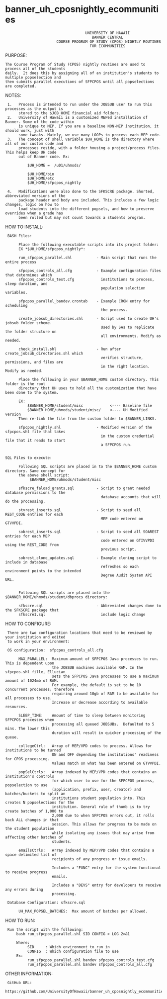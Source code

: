 # banner_uh_cposnightly_ecommunities

                                        UNIVERSITY OF HAWAII
                                           BANNER CENTRAL
                           COURSE PROGRAM OF STUDY (CPOS) NIGHTLY ROUTINES
                                          FOR ECOMMUNITIES 

PURPOSE:

    The Course Program of Study (CPOS) nightly routines are used to process all of the students 
    daily.  It does this by assigning all of an institution's students to multiple popselection and 
    then submits parallel executions of SFPCPOS until all popselections are completed.

NOTES:

     1.   Process is intended to run under the JOBSUB user to run this processes as the output is 
          stored to the $JOB_HOME financial aid folders.
     2.   University of Hawaii is a customized MEPed installation of Banner. Some of the code within
          is unique to MEP. If you are a baseline NON-MEP institution, it should work, just with 
          some tweaks. Mainly, we use many LOOPs to process each MEP code.
     3.   The concept of shell variable $UH_HOME is the directory where all of our custom code and 
          processes reside, with a folder housing a project/process files. This helps keep UH code 
          out of Banner code. Ex:

              $UH_HOME =  /u01/uhmods/

              $UH_HOME/bin
              $UH_HOME/etc
              $UH_HOME/sfpcpos_nightly

     4.   Modifications were also done to the SFKSCRE package. Shorted, abbreviated versions of the 
          package header and body are included. This includes a few logic changes, logic on how to 
          load students into the different popsels, and how to preserve overrides when a grade has 
          been rolled but may not count towards a students program.


HOW TO INSTALL:

     BASH Files:

          Place the following executable scripts into its project folder:
          EX *$UH_HOME/sfpcpos_nightly*:

          run_sfpcpos_parallel.shl           - Main script that runs the entire process

          sfpcpos_controls_all.cfg           - Example configuration files that determines which 
          sfpcpos_controls_test.cfg            institutions to process, sleep duration, and 
                                               population selection variables.

          sfpcpos_parallel_bandev.crontab    - Example CRON entry for scheduling
                                               the process.

          create_jobsub_directories.shl      - Script used to create UH's jobsub folder scheme.
                                               Used by SAs to replicate the folder structure on
                                               all environments. Modify as needed.

          check_install.shl                  - Run after create_jobsub_directories.shl which
                                               verifies structure, permissions, and files are
                                               in the right location. Modify as needed.

          Place the following in your $BANNER_HOME custom directory. This folder is the root 
          directory that UH uses to hold all the customization that have been done to the system. 

          EX:
              $BANNER_HOME/student/misc            <---- Baseline file
              $BANNER_HOME/uhmods/student/misc/    <---- UH Modified version
          Then re-link the file from the custom folder to $BANNER_LINKS.

          sfpcpos_nightly.shl                - Modified version of the sfpcpos.shl file that takes
                                               in the custom credential file that it reads to start 
                                               a SFPCPOS run.


    SQL Files to execute:

          Following SQL scripts are placed in to the $BANNER_HOME custom directory. Same concept for
          the above shell script:
               $BANNER_HOME/uhmods/student/misc

          sfkscre_faload_grants.sql          - Script to grant needed database permissions to the
                                               database accounts that will do the processing.

          stvrest_inserts.sql                - Script to seed all REST_CODE entries for each
                                               MEP code entered on GTVVPDI.

          sobrest_inserts.sql                - Script to seed all SOAREST entries for each MEP
                                               code entered on GTIVVPDI using the REST_CODE from
                                               previous script.

          sobrest_clone_updates.sql          - Example cloning script to include in database 
                                               refreshes so each environment points to the intended
                                               Degree Audit System API URL.


          Following SQL scripts are placed into the $BANNER_HOME/uhmods/student/dbprocs directory:

          sfkscre.sql                        - Abbreviated changes done to the SFKSCRE package that
          sfkscre1.sql                         include logic change


HOW TO CONFIGURE:

     There are two configuration locations that need to be reviewed by your institution and edited
     to work in your environment:

     OS configuration:  sfpcpos_controls_all.cfg

          MAX_PARALLEL:  Maximum amount of SFPCPOS Java processes to run. This is dependent upon
                         the JOBSUB machines available RAM. In the sfpcpos.shl fille, Ellucian
                         sets the SFPCPOS Java processes to use a maximum amount of 1024mb of RAM.
                         For example, the default is set to be 10 concurrent processes; therefore 
                         requiring around 10gb of RAM to be available for all processes to use.
                         Increase or decrease according to available resources.

          SLEEP_TIME:    Amount of time to sleep between monitoring SFPCPOS processes when
                         processing all queued JOBSUBs.  Defaulted to 5 mins. The lower this
                         duration will result in quicker processing of the queue.

          collegeCtrl:   Array of MEP/VPD codes to process. Allows for institutions to be turned
                         ON and OFF depending the institutions' readiness for CPOS processing.
                         Values match on what has been entered on GTVVPDI.

          popSelCtrls:   Array indexed by MEP/VPD codes that contains an institution's controls
                         for which user to use for the SFPCPOS process, popselection to use 
                         (application, prefix, user, creator) and batches/buckets to split an 
                         institutions student population into. This creates N popselections for the 
                         institution. General rule of thumb is to try create batches of 1,000 to 
                         2,000 due to when SFPCPOS errors out, it rolls back ALL changes in that 
                         session. This allows for progress to be made on the student population 
                         while isolating any issues that may arise from affecting other batches of 
                         students.

          emailsCtrls:   Array indexed by MEP/VPD codes that contains a space delimited list of
                         recipients of any progress or issue emails.

                         Includes a "FUNC" entry for the system functional to receive progress
                         emails.

                         Includes a "DEVS" entry for developers to receive any errors during
                         processing.

     Database Configuration: sfkscre.sql

          UH_MAX_POPSEL_BATCHES:  Max amount of batches per allowed.

HOW TO RUN:

     Run the script with the following:
         bash run_sfpcpos_parallel.shl SID CONFIG > LOG 2>&1
       
         Where:
              SID     : Which environment to run in
              CONFIG  : Which configuration file to use
         Ex:
              run_sfpcpos_parallel.shl bandev sfpcpos_controls_test.cfg
              run_sfpcpos_parallel.shl bandev sfpcpos_controls_all.cfg

OTHER INFORMATION:

     GitHub URL:
     https://github.com/UniversityOfHawaii/banner_uh_cposnightly_ecommunities